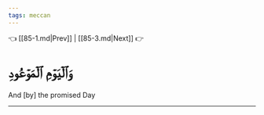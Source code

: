 ```yaml
---
tags: meccan
---
```


👈 [[85-1.md|Prev]] | [[85-3.md|Next]] 👉

# وَٱلۡيَوۡمِ ٱلۡمَوۡعُودِ

And [by] the promised Day

---

